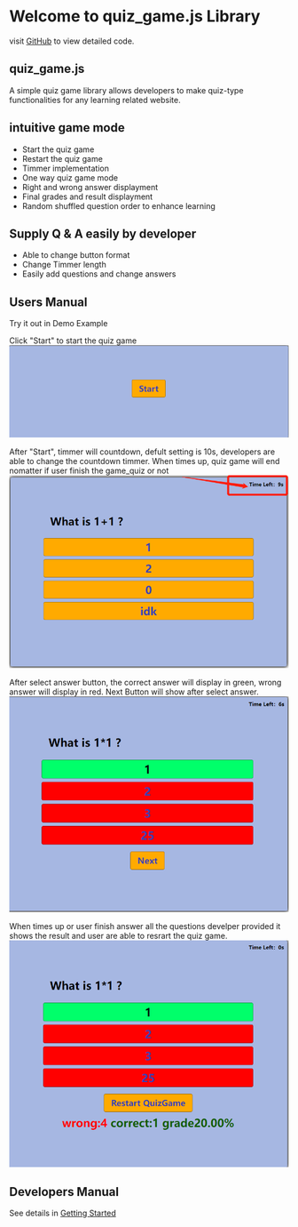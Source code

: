 # Welcome to quiz_game.js Library


visit [GitHub](https://github.com/csc309-winter-2022/js-library-jinsiqi1.git) to view detailed code.

## quiz_game.js

A simple quiz game library allows developers to make quiz-type functionalities for any learning related website.

## intuitive game mode 

* Start the quiz game
* Restart the quiz game
* Timmer implementation
* One way quiz game mode
* Right and wrong answer displayment
* Final grades and result displayment
* Random shuffled question order to enhance learning

## Supply Q & A easily by developer
* Able to change button format
* Change Timmer length
* Easily add questions and change answers



## Users Manual 
Try it out in Demo Example

Click "Start" to start the quiz game
![Start](img/Start.png)


After "Start", timmer will countdown, defult setting is 10s, developers are able to change the countdown timmer. When times up, quiz game will end nomatter if user finish the game_quiz or not
![Timmer](img/Timmer.png)

After select answer button, the correct answer will display in green, wrong answer will display in red. Next Button will show after select answer.
![RightOrWrong](img/RightOrWrong.png)

When times up or user finish answer all the questions develper provided it shows the result and user are able to resrart the quiz game.
![Result](img/Result.png)


## Developers Manual

See details in [Getting Started](https://jsq081.github.io/my-project/getStarted/)

